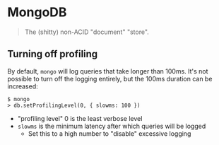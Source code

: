 # MongoDB

> The (shitty) non-ACID "document" "store".

## Turning off profiling
By default, `mongo` will log queries that take longer than 100ms.
It's not possible to turn off the logging entirely, but the 100ms duration can be increased:

```
$ mongo
> db.setProfilingLevel(0, { slowms: 100 })
```

* "profiling level" 0 is the least verbose level
* `slowms` is the minimum latency after which queries will be logged
  * Set this to a high number to "disable" excessive logging


